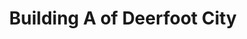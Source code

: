 ---
title: "Building A of Deerfoot City"
url: /calgary/building-a-of-deerfoot-city/
shop: Einkaufszentrum
---